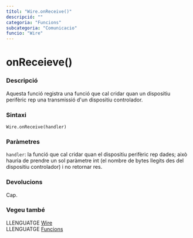 ```yaml
---
títol: "Wire.onReceive()"
descripció: ""
categoria: "Funcions"
subcategoria: "Comunicacio"
funcio: "Wire"
---
```


# onReceieve()

### Descripció

Aquesta funció registra una funció que cal cridar quan un dispositiu perifèric rep una transmissió d'un dispositiu controlador.

### Sintaxi

`Wire.onReceive(handler)`

### Paràmetres

`handler`: la funció que cal cridar quan el dispositiu perifèric rep dades; això hauria de prendre un sol paràmetre int (el nombre de bytes llegits des del dispositiu controlador) i no retornar res.

### Devolucions

Cap.

### Vegeu també

LLENGUATGE [Wire](../wire.md)  
LLENGUATGE [Funcions](../../../Funcions.md)

